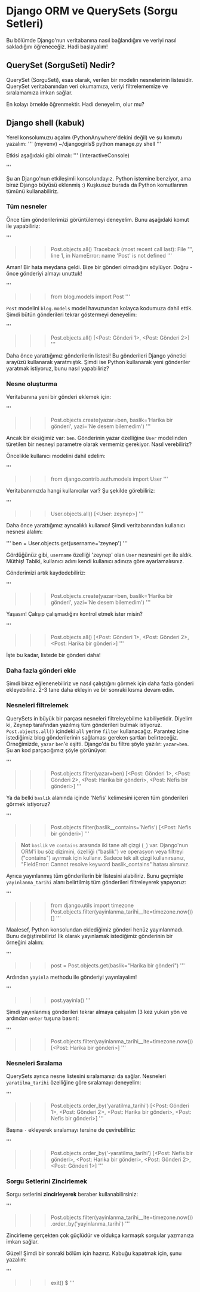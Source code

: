 # Django ORM ve QuerySets (Sorgu Setleri)

Bu bölümde Django'nun veritabanına nasıl bağlandığını ve veriyi nasıl sakladığını öğreneceğiz. Hadi başlayalım!

## QuerySet (SorguSeti) Nedir?

QuerySet (SorguSeti), esas olarak, verilen bir modelin nesnelerinin listesidir. QuerySet veritabanından veri okumamıza, veriyi filtrelememize ve sıralamamıza imkan sağlar.

En kolayı örnekle öğrenmektir. Hadi deneyelim, olur mu?

## Django shell (kabuk)

Yerel konsolumuzu açalım (PythonAnywhere'dekini değil) ve şu komutu yazalım:
'''
(myvenv) ~/djangogirls$ python manage.py shell
'''    

Etkisi aşağıdaki gibi olmalı:
'''
(InteractiveConsole)
>>>
'''    

Şu an Django'nun etkileşimli konsolundayız. Python istemine benziyor, ama biraz Django büyüsü eklenmiş :) Kuşkusuz burada da Python komutlarının tümünü kullanabiliriz.

### Tüm nesneler

Önce tüm gönderilerimizi görüntülemeyi deneyelim. Bunu aşağıdaki komut ile yapabiliriz:

'''
>>> Post.objects.all()
Traceback (most recent call last):
  File "<console>", line 1, in <module>
NameError: name 'Post' is not defined
'''    

Aman! Bir hata meydana geldi. Bize bir gönderi olmadığını söylüyor. Doğru - önce gönderiyi almayı unuttuk!

'''
>>> from blog.models import Post
'''    

`Post` modelini `blog.models` model havuzundan kolayca kodumuza dahil ettik. Şimdi bütün gönderileri tekrar göstermeyi deneyelim:

'''
>>> Post.objects.all()
[<Post: Gönderi 1>, <Post: Gönderi 2>]
'''    

Daha önce yarattığımız gönderilerin listesi! Bu gönderileri Django yönetici arayüzü kullanarak yaratmıştık. Şimdi ise Python kullanarak yeni gönderiler yaratmak istiyoruz, bunu nasıl yapabiliriz?

### Nesne oluşturma

Veritabanına yeni bir gönderi eklemek için:

'''
>>> Post.objects.create(yazar=ben, baslik='Harika bir gönderi', yazi='Ne desem bilemedim')
'''    

Ancak bir eksiğimiz var: `ben`. Gönderinin yazar özelliğine `User` modelinden türetilen bir nesneyi parametre olarak vermemiz gerekiyor. Nasıl verebiliriz?

Öncelikle kullanıcı modelini dahil edelim:

'''
>>> from django.contrib.auth.models import User
''' 

Veritabanımızda hangi kullanıcılar var? Şu şekilde görebiliriz:

'''
>>> User.objects.all()
[<User: zeynep>]
'''    

Daha önce yarattığımız ayrıcalıklı kullanıcı! Şimdi veritabanından kullanıcı nesnesi alalım:

'''
ben = User.objects.get(username='zeynep')
'''    

Gördüğünüz gibi, `username` özelliği 'zeynep' olan `User` nesnesini `get` ile aldık. Müthiş! Tabiki, kullanıcı adını kendi kullanıcı adınıza göre ayarlamalısınız.

Gönderimizi artık kaydedebiliriz:

'''
>>> Post.objects.create(yazar=ben, baslik='Harika bir gönderi', yazi='Ne desem bilemedim')
'''    

Yaşasın! Çalışıp çalışmadığını kontrol etmek ister misin?

'''
>>> Post.objects.all()
[<Post: Gönderi 1>, <Post: Gönderi 2>, <Post: Harika bir gönderi>]
'''    

İşte bu kadar, listede bir gönderi daha!

### Daha fazla gönderi ekle

Şimdi biraz eğlenenebiliriz ve nasıl çalıştığını görmek için daha fazla gönderi ekleyebiliriz. 2-3 tane daha ekleyin ve bir sonraki kısma devam edin.

### Nesneleri filtrelemek

QuerySets in büyük bir parçası nesneleri filtreleyebilme kabiliyetidir. Diyelim ki, Zeynep tarafından yazılmış tüm gönderileri bulmak istiyoruz. `Post.objects.all()` içindeki `all` yerine `filter` kullanacağız. Parantez içine istediğimiz blog gönderilerinin sağlaması gereken şartları belirteceğiz. Örneğimizde, `yazar` `ben`'e eşitti. Django'da bu filtre şöyle yazılır: `yazar=ben`. Şu an kod parçacığımız şöyle görünüyor:

'''
>>> Post.objects.filter(yazar=ben)
[<Post: Gönderi 1>, <Post: Gönderi 2>, <Post: Harika bir gönderi>, <Post: Nefis bir gönderi>]
'''    

Ya da belki `baslik` alanında içinde 'Nefis' kelimesini içeren tüm gönderileri görmek istiyoruz?

'''
>>> Post.objects.filter(baslik__contains='Nefis')
[<Post: Nefis bir gönderi>]
'''    

> **Not** `baslik` ve `contains` arasında iki tane alt çizgi (`_`) var. Django'nun ORM'i bu söz dizimini, özelliği ("baslik") ve operasyon veya filtreyi ("contains") ayırmak için kullanır. Sadece tek alt çizgi kullanırsanız, "FieldError: Cannot resolve keyword baslik_contains" hatası alırsınız.

Ayrıca yayınlanmış tüm gönderilerin bir listesini alabiliriz. Bunu geçmişte `yayinlanma_tarihi` alanı belirtilmiş tüm gönderileri filtreleyerek yapıyoruz:

'''
>>> from django.utils import timezone Post.objects.filter(yayinlanma_tarihi__lte=timezone.now()) []
'''

Maalesef, Python konsolundan eklediğimiz gönderi henüz yayınlanmadı. Bunu değiştirebiliriz! İlk olarak yayınlamak istediğimiz gönderinin bir örneğini alalım:

'''
>>> post = Post.objects.get(baslik="Harika bir gönderi")
'''    

Ardından `yayinla` methodu ile gönderiyi yayınlayalım!

'''
>>> post.yayinla()
'''    

Şimdi yayınlanmış gönderileri tekrar almaya çalışalım (3 kez yukarı yön ve ardından `enter` tuşuna basın):

'''
>>> Post.objects.filter(yayinlanma_tarihi__lte=timezone.now())
[<Post: Harika bir gönderi>]
'''  

### Nesneleri Sıralama

QuerySets ayrıca nesne listesini sıralamanızı da sağlar. Nesneleri `yaratilma_tarihi` özelliğine göre sıralamayı deneyelim:

'''
>>> Post.objects.order_by('yaratilma_tarihi')
[<Post: Gönderi 1>, <Post: Gönderi 2>, <Post: Harika bir gönderi>, <Post: Nefis bir gönderi>]
'''    

Başına `-` ekleyerek sıralamayı tersine de çevirebiliriz:

'''
>>> Post.objects.order_by('-yaratilma_tarihi')
[<Post: Nefis bir gönderi>, <Post: Harika bir gönderi>, <Post: Gönderi 2>, <Post: Gönderi 1>]
'''    

### Sorgu Setlerini Zincirlemek

Sorgu setlerini **zincirleyerek** beraber kullanabilirsiniz:

'''
>>> Post.objects.filter(yayinlanma_tarihi__lte=timezone.now()).order_by('yayinlanma_tarihi')
'''    

Zincirleme gerçekten çok güçlüdür ve oldukça karmaşık sorgular yazmanıza imkan sağlar.

Güzel! Şimdi bir sonraki bölüm için hazırız. Kabuğu kapatmak için, şunu yazalım:

'''
>>> exit()
$
'''
